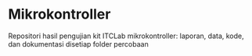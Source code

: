 # Mikrokontroller
Repositori hasil pengujian kit ITCLab mikrokontroller: laporan, data, kode, dan dokumentasi disetiap folder percobaan
